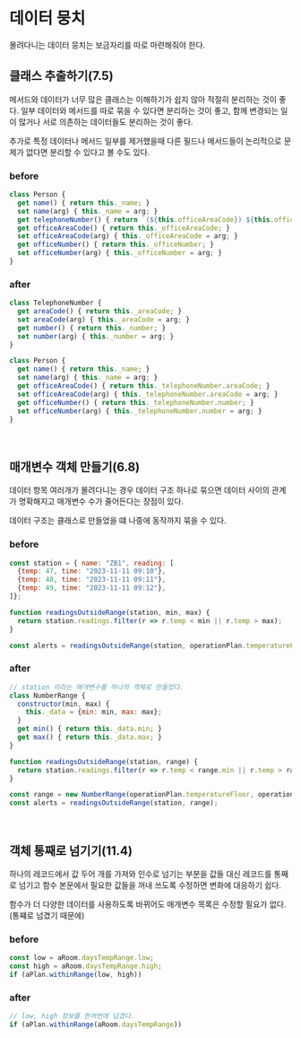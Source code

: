 # 데이터 뭉치

몰려다니는 데이터 뭉치는 보금자리를 따로 마련해줘야 한다.

## 클래스 추출하기(7.5)

메서드와 데이터가 너무 많은 클래스는 이해하기가 쉽지 않아 적절히 분리하는 것이 좋다. 일부 데이터와 메서드를 따로 묶을 수 있다면 분리하는 것이 좋고, 함께 변경되는 일이 많거나 서로 의존하는 데이터들도 분리하는 것이 좋다.

추가로 특정 데이터나 메서드 일부를 제거했을때 다른 필드나 메서드들이 논리적으로 문제가 없다면 분리할 수 있다고 볼 수도 있다.

### before

```javascript
class Person {
  get name() { return this._name; }
  set name(arg) { this._name = arg; }
  get telephoneNumber() { return `(${this.officeAreaCode}) ${this.officeNumber}` };
  get officeAreaCode() { return this._officeAreaCode; }
  set officeAreaCode(arg) { this._officeAreaCode = arg; }
  get officeNumber() { return this._officeNumber; }
  set officeNumber(arg) { this._officeNumber = arg; }
}
```

### after

```javascript
class TelephoneNumber {
  get areaCode() { return this._areaCode; }
  set areaCode(arg) { this._areaCode = arg; }
  get number() { return this._number; }
  set number(arg) { this._number = arg; }
}

class Person {
  get name() { return this._name; }
  set name(arg) { this._name = arg; }
  get officeAreaCode() { return this._telephoneNumber.areaCode; }
  set officeAreaCode(arg) { this._telephoneNumber.areaCode = arg; }
  get officeNumber() { return this._telephoneNumber.number; }
  set officeNumber(arg) { this._telephoneNumber.number = arg; }
}
```

</br>

## 매개변수 객체 만들기(6.8)

데이터 항목 여러개가 몰려다니는 경우 데이터 구조 하나로 묶으면 데이터 사이의 관계가 명확해지고 매개변수 수가 줄어든다는 장점이 있다.

데이터 구조는 클래스로 만들었을 떄 나중에 동작까지 묶을 수 있다.

### before

```javascript
const station = { name: "ZB1", reading: [
  {temp: 47, time: "2023-11-11 09:10"},
  {temp: 48, time: "2023-11-11 09:11"},
  {temp: 49, time: "2023-11-11 09:12"},
]};

function readingsOutsideRange(station, min, max) {
  return station.readings.filter(r => r.temp < min || r.temp > max);
}

const alerts = readingsOutsideRange(station, operationPlan.temperatureFloor, operationPlan.temperatureCeiling);
```

### after

```javascript
// station 이라는 매개변수를 하나의 객체로 만들었다.
class NumberRange {
  constructor(min, max) {
    this._data = {min: min, max: max};
  }
  get min() { return this._data.min; }
  get max() { return this._data.max; }
}

function readingsOutsideRange(station, range) {
  return station.readings.filter(r => r.temp < range.min || r.temp > range.max);
}

const range = new NumberRange(operationPlan.temperatureFloor, operationPlan.temperatureCeiling);
const alerts = readingsOutsideRange(station, range);
```

</br>

## 객체 통째로 넘기기(11.4)

하나의 레코드에서 값 두어 개를 가져와 인수로 넘기는 부분을 값들 대신 레코드를 통째로 넘기고 함수 본문에서 필요한 값들을 꺼내 쓰도록 수정하면 변화에 대응하기 쉽다.

함수가 더 다양한 데이터를 사용하도록 바뀌어도 매개변수 목록은 수정할 필요가 없다. (통쨰로 넘겼기 때문에)

### before

```javascript
const low = aRoom.daysTempRange.low;
const high = aRoom.daysTempRange.high;
if (aPlan.withinRange(low, high))
```

### after

```javascript
// low, high 정보를 한꺼번에 넘겼다.
if (aPlan.withinRange(aRoom.daysTempRange))
```
